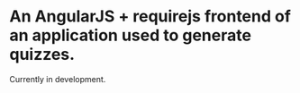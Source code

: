 An AngularJS + requirejs frontend of an application used to generate quizzes.
=====================================
Currently in development.